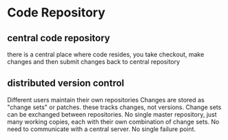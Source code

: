 # Code Repository

## central code repository
there is a central place where code resides, you take checkout, make changes and then submit changes back to central repository


## distributed version control
Different users maintain their own repositories
Changes are stored as "change sets" or patches. these tracks changes, not versions.
Change sets can be exchanged between repositories.
No single master repository, just many working copies, each with their own combination of change sets.
No need to communicate with a central server.
No single failure point.


